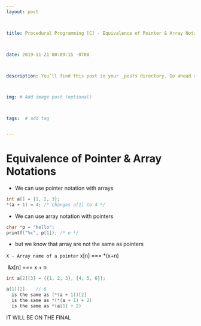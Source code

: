 ```yaml
---
layout: post



title: Procedural Programming [C] - Equivalence of Pointer & Array Notations



date: 2019-11-21 00:09:15 -0700



description: You’ll find this post in your _posts directory. Go ahead and edit it and re-build the site to see your changes. # Add post description (optional)



img: # Add image post (optional)



tags:  # add tag


---
```




# Equivalence of Pointer & Array Notations

-   We can use pointer notation with arrays 

```c 
int a[] = {1, 2, 3};
*(a + 1) = 4; /* changes a[1] to 4 */
```



-   We can use array notation with pointers

```c
char *p = "hello";
printf("%c", p[1]); /* e */
```



-   but we know that array are not the same as pointers

`X - Array name of a pointer` 
	x[n] === *(x+n)

​	&x[n] === x + n 



```c
int a[2][3] = {{1, 2, 3}, {4, 5, 6}};

a[1][2]    // 6
  is the same as (*(a + 1))[2] 
  is the same as *(*(a + 1) + 2)
  is the same as *(a[1] + 2)
```

IT WILL BE ON THE FINAL

## 